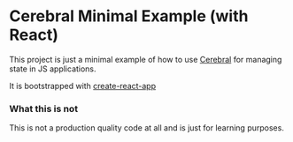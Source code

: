 # Cerebral Minimal Example (with React)

This project is just a minimal example of how to use [Cerebral](https://cerebraljs.com/) for managing state in JS applications.

It is bootstrapped with [create-react-app](https://github.com/facebook/create-react-app)

### What this is not

This is not a production quality code at all and is just for learning purposes.
